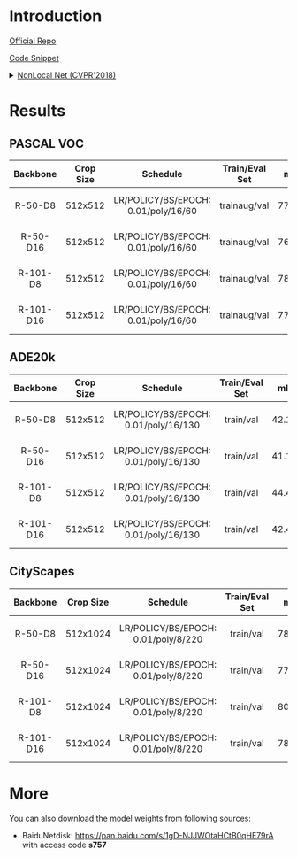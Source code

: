 # Introduction

<a href="https://github.com/facebookresearch/video-nonlocal-net">Official Repo</a>

<a href="https://github.com/SegmentationBLWX/sssegmentation/blob/main/ssseg/modules/models/segmentors/nonlocalnet/nonlocalnet.py">Code Snippet</a>

<details>
<summary align="left"><a href="https://arxiv.org/pdf/1711.07971.pdf">NonLocal Net (CVPR'2018)</a></summary>

```latex
@inproceedings{wang2018non,
    title={Non-local neural networks},
    author={Wang, Xiaolong and Girshick, Ross and Gupta, Abhinav and He, Kaiming},
    booktitle={Proceedings of the IEEE conference on computer vision and pattern recognition},
    pages={7794--7803},
    year={2018}
}
```

</details>


# Results

## PASCAL VOC
| Backbone  | Crop Size  | Schedule                             | Train/Eval Set  | mIoU   | Download                                                                                                                                                                                                                                                                                                                                                                                                                     |
| :-:       | :-:        | :-:                                  | :-:             | :-:    | :-:                                                                                                                                                                                                                                                                                                                                                                                                                          |
| R-50-D8   | 512x512    | LR/POLICY/BS/EPOCH: 0.01/poly/16/60  | trainaug/val    | 77.08% | [cfg](https://raw.githubusercontent.com/SegmentationBLWX/sssegmentation/main/ssseg/configs/nonlocalnet/nonlocalnet_resnet50os8_voc.py) &#124; [model](https://github.com/SegmentationBLWX/modelstore/releases/download/ssseg_nonlocalnet/nonlocalnet_resnet50os8_voc_train.pth) &#124; [log](https://github.com/SegmentationBLWX/modelstore/releases/download/ssseg_nonlocalnet/nonlocalnet_resnet50os8_voc_train.log)       |
| R-50-D16  | 512x512    | LR/POLICY/BS/EPOCH: 0.01/poly/16/60  | trainaug/val    | 76.17% | [cfg](https://raw.githubusercontent.com/SegmentationBLWX/sssegmentation/main/ssseg/configs/nonlocalnet/nonlocalnet_resnet50os16_voc.py) &#124; [model](https://github.com/SegmentationBLWX/modelstore/releases/download/ssseg_nonlocalnet/nonlocalnet_resnet50os16_voc_train.pth) &#124; [log](https://github.com/SegmentationBLWX/modelstore/releases/download/ssseg_nonlocalnet/nonlocalnet_resnet50os16_voc_train.log)    |
| R-101-D8  | 512x512    | LR/POLICY/BS/EPOCH: 0.01/poly/16/60  | trainaug/val    | 78.89% | [cfg](https://raw.githubusercontent.com/SegmentationBLWX/sssegmentation/main/ssseg/configs/nonlocalnet/nonlocalnet_resnet101os8_voc.py) &#124; [model](https://github.com/SegmentationBLWX/modelstore/releases/download/ssseg_nonlocalnet/nonlocalnet_resnet101os8_voc_train.pth) &#124; [log](https://github.com/SegmentationBLWX/modelstore/releases/download/ssseg_nonlocalnet/nonlocalnet_resnet101os8_voc_train.log)    |
| R-101-D16 | 512x512    | LR/POLICY/BS/EPOCH: 0.01/poly/16/60  | trainaug/val    | 77.48% | [cfg](https://raw.githubusercontent.com/SegmentationBLWX/sssegmentation/main/ssseg/configs/nonlocalnet/nonlocalnet_resnet101os16_voc.py) &#124; [model](https://github.com/SegmentationBLWX/modelstore/releases/download/ssseg_nonlocalnet/nonlocalnet_resnet101os16_voc_train.pth) &#124; [log](https://github.com/SegmentationBLWX/modelstore/releases/download/ssseg_nonlocalnet/nonlocalnet_resnet101os16_voc_train.log) |

## ADE20k
| Backbone  | Crop Size  | Schedule                             | Train/Eval Set  | mIoU   | Download                                                                                                                                                                                                                                                                                                                                                                                                                              |
| :-:       | :-:        | :-:                                  | :-:             | :-:    | :-:                                                                                                                                                                                                                                                                                                                                                                                                                                   |
| R-50-D8   | 512x512    | LR/POLICY/BS/EPOCH: 0.01/poly/16/130 | train/val       | 42.15% | [cfg](https://raw.githubusercontent.com/SegmentationBLWX/sssegmentation/main/ssseg/configs/nonlocalnet/nonlocalnet_resnet50os8_ade20k.py) &#124; [model](https://github.com/SegmentationBLWX/modelstore/releases/download/ssseg_nonlocalnet/nonlocalnet_resnet50os8_ade20k_train.pth) &#124; [log](https://github.com/SegmentationBLWX/modelstore/releases/download/ssseg_nonlocalnet/nonlocalnet_resnet50os8_ade20k_train.log)       |
| R-50-D16  | 512x512    | LR/POLICY/BS/EPOCH: 0.01/poly/16/130 | train/val       | 41.17% | [cfg](https://raw.githubusercontent.com/SegmentationBLWX/sssegmentation/main/ssseg/configs/nonlocalnet/nonlocalnet_resnet50os16_ade20k.py) &#124; [model](https://github.com/SegmentationBLWX/modelstore/releases/download/ssseg_nonlocalnet/nonlocalnet_resnet50os16_ade20k_train.pth) &#124; [log](https://github.com/SegmentationBLWX/modelstore/releases/download/ssseg_nonlocalnet/nonlocalnet_resnet50os16_ade20k_train.log)    |
| R-101-D8  | 512x512    | LR/POLICY/BS/EPOCH: 0.01/poly/16/130 | train/val       | 44.49% | [cfg](https://raw.githubusercontent.com/SegmentationBLWX/sssegmentation/main/ssseg/configs/nonlocalnet/nonlocalnet_resnet101os8_ade20k.py) &#124; [model](https://github.com/SegmentationBLWX/modelstore/releases/download/ssseg_nonlocalnet/nonlocalnet_resnet101os8_ade20k_train.pth) &#124; [log](https://github.com/SegmentationBLWX/modelstore/releases/download/ssseg_nonlocalnet/nonlocalnet_resnet101os8_ade20k_train.log)    |
| R-101-D16 | 512x512    | LR/POLICY/BS/EPOCH: 0.01/poly/16/130 | train/val       | 42.45% | [cfg](https://raw.githubusercontent.com/SegmentationBLWX/sssegmentation/main/ssseg/configs/nonlocalnet/nonlocalnet_resnet101os16_ade20k.py) &#124; [model](https://github.com/SegmentationBLWX/modelstore/releases/download/ssseg_nonlocalnet/nonlocalnet_resnet101os16_ade20k_train.pth) &#124; [log](https://github.com/SegmentationBLWX/modelstore/releases/download/ssseg_nonlocalnet/nonlocalnet_resnet101os16_ade20k_train.log) |

## CityScapes
| Backbone  | Crop Size  | Schedule                             | Train/Eval Set  | mIoU   | Download                                                                                                                                                                                                                                                                                                                                                                                                                                          |
| :-:       | :-:        | :-:                                  | :-:             | :-:    | :-:                                                                                                                                                                                                                                                                                                                                                                                                                                               |
| R-50-D8   | 512x1024   | LR/POLICY/BS/EPOCH: 0.01/poly/8/220  | train/val       | 78.34% | [cfg](https://raw.githubusercontent.com/SegmentationBLWX/sssegmentation/main/ssseg/configs/nonlocalnet/nonlocalnet_resnet50os8_cityscapes.py) &#124; [model](https://github.com/SegmentationBLWX/modelstore/releases/download/ssseg_nonlocalnet/nonlocalnet_resnet50os8_cityscapes_train.pth) &#124; [log](https://github.com/SegmentationBLWX/modelstore/releases/download/ssseg_nonlocalnet/nonlocalnet_resnet50os8_cityscapes_train.log)       |
| R-50-D16  | 512x1024   | LR/POLICY/BS/EPOCH: 0.01/poly/8/220  | train/val       | 77.18% | [cfg](https://raw.githubusercontent.com/SegmentationBLWX/sssegmentation/main/ssseg/configs/nonlocalnet/nonlocalnet_resnet50os16_cityscapes.py) &#124; [model](https://github.com/SegmentationBLWX/modelstore/releases/download/ssseg_nonlocalnet/nonlocalnet_resnet50os16_cityscapes_train.pth) &#124; [log](https://github.com/SegmentationBLWX/modelstore/releases/download/ssseg_nonlocalnet/nonlocalnet_resnet50os16_cityscapes_train.log)    |
| R-101-D8  | 512x1024   | LR/POLICY/BS/EPOCH: 0.01/poly/8/220  | train/val       | 80.42% | [cfg](https://raw.githubusercontent.com/SegmentationBLWX/sssegmentation/main/ssseg/configs/nonlocalnet/nonlocalnet_resnet101os8_cityscapes.py) &#124; [model](https://github.com/SegmentationBLWX/modelstore/releases/download/ssseg_nonlocalnet/nonlocalnet_resnet101os8_cityscapes_train.pth) &#124; [log](https://github.com/SegmentationBLWX/modelstore/releases/download/ssseg_nonlocalnet/nonlocalnet_resnet101os8_cityscapes_train.log)    |
| R-101-D16 | 512x1024   | LR/POLICY/BS/EPOCH: 0.01/poly/8/220  | train/val       | 78.48% | [cfg](https://raw.githubusercontent.com/SegmentationBLWX/sssegmentation/main/ssseg/configs/nonlocalnet/nonlocalnet_resnet101os16_cityscapes.py) &#124; [model](https://github.com/SegmentationBLWX/modelstore/releases/download/ssseg_nonlocalnet/nonlocalnet_resnet101os16_cityscapes_train.pth) &#124; [log](https://github.com/SegmentationBLWX/modelstore/releases/download/ssseg_nonlocalnet/nonlocalnet_resnet101os16_cityscapes_train.log) |


# More
You can also download the model weights from following sources:
- BaiduNetdisk: https://pan.baidu.com/s/1gD-NJJWOtaHCtB0qHE79rA with access code **s757**